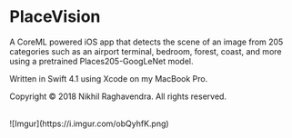 # PlaceVision

A CoreML powered iOS app that detects the scene of an image from 205 categories such as an airport terminal, bedroom, forest, coast, and more using a pretrained Places205-GoogLeNet model.

Written in Swift 4.1 using Xcode on my MacBook Pro.

Copyright © 2018 Nikhil Raghavendra. All rights reserved.

<br>
![Imgur](https://i.imgur.com/obQyhfK.png)
